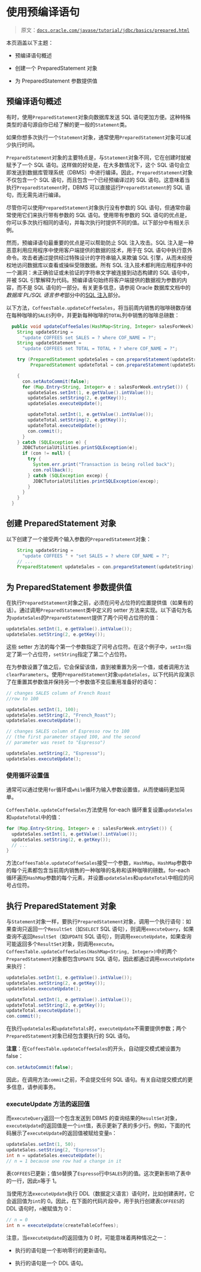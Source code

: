 # 使用预编译语句

> 原文：[`docs.oracle.com/javase/tutorial/jdbc/basics/prepared.html`](https://docs.oracle.com/javase/tutorial/jdbc/basics/prepared.html)

本页涵盖以下主题：

+   预编译语句概述

+   创建一个 PreparedStatement 对象

+   为 PreparedStatement 参数提供值

## 预编译语句概述

有时，使用`PreparedStatement`对象向数据库发送 SQL 语句更加方便。这种特殊类型的语句源自你已经了解的更一般的`Statement`类。

如果你想多次执行一个`Statement`对象，通常使用`PreparedStatement`对象可以减少执行时间。

`PreparedStatement`对象的主要特点是，与`Statement`对象不同，它在创建时就被赋予了一个 SQL 语句。这样做的好处是，在大多数情况下，这个 SQL 语句会立即发送到数据库管理系统（DBMS）中进行编译。因此，`PreparedStatement`对象不仅包含一个 SQL 语句，而且包含一个已经预编译过的 SQL 语句。这意味着当执行`PreparedStatement`时，DBMS 可以直接运行`PreparedStatement`的 SQL 语句，而无需先进行编译。

尽管你可以使用`PreparedStatement`对象执行没有参数的 SQL 语句，但通常你最常使用它们来执行带有参数的 SQL 语句。使用带有参数的 SQL 语句的优点是，你可以多次执行相同的语句，并每次执行时提供不同的值。以下部分中有相关示例。

然而，预编译语句最重要的优点是可以帮助防止 SQL 注入攻击。SQL 注入是一种恶意利用应用程序中使用客户端提供的数据的技术，用于在 SQL 语句中执行意外命令。攻击者通过提供经过特殊设计的字符串输入来欺骗 SQL 引擎，从而未经授权地访问数据库以查看或操纵受限数据。所有 SQL 注入技术都利用应用程序中的一个漏洞：未正确验证或未验证的字符串文字被连接到动态构建的 SQL 语句中，并被 SQL 引擎解释为代码。预编译语句始终将客户端提供的数据视为参数的内容，而不是 SQL 语句的一部分。有关更多信息，请参阅 Oracle 数据库文档中的*数据库 PL/SQL 语言参考*部分中的[SQL 注入](https://docs.oracle.com/en/database/oracle/oracle-database/20/lnpls/dynamic-sql.html#GUID-1E31057E-057F-4A53-B1DD-8BC2C337AA2C)部分。

以下方法，`CoffeesTable.updateCoffeeSales`，将当前周内销售的咖啡磅数存储在每种咖啡的`SALES`列中，并更新每种咖啡的`TOTAL`列中销售的咖啡总磅数：

```java
  public void updateCoffeeSales(HashMap<String, Integer> salesForWeek) throws SQLException {
    String updateString =
      "update COFFEES set SALES = ? where COF_NAME = ?";
    String updateStatement =
      "update COFFEES set TOTAL = TOTAL + ? where COF_NAME = ?";

    try (PreparedStatement updateSales = con.prepareStatement(updateString);
         PreparedStatement updateTotal = con.prepareStatement(updateStatement))

    {
      con.setAutoCommit(false);
      for (Map.Entry<String, Integer> e : salesForWeek.entrySet()) {
        updateSales.setInt(1, e.getValue().intValue());
        updateSales.setString(2, e.getKey());
        updateSales.executeUpdate();

        updateTotal.setInt(1, e.getValue().intValue());
        updateTotal.setString(2, e.getKey());
        updateTotal.executeUpdate();
        con.commit();
      }
    } catch (SQLException e) {
      JDBCTutorialUtilities.printSQLException(e);
      if (con != null) {
        try {
          System.err.print("Transaction is being rolled back");
          con.rollback();
        } catch (SQLException excep) {
          JDBCTutorialUtilities.printSQLException(excep);
        }
      }
    }
  }

```

## 创建 PreparedStatement 对象

以下创建了一个接受两个输入参数的`PreparedStatement`对象：

```java
    String updateString =
      "update COFFEES " + "set SALES = ? where COF_NAME = ?";
	// ...
    PreparedStatement updateSales = con.prepareStatement(updateString);

```

## 为 PreparedStatement 参数提供值

在执行`PreparedStatement`对象之前，必须在问号占位符的位置提供值（如果有的话）。通过调用`PreparedStatement`类中定义的 setter 方法来实现。以下语句为名为`updateSales`的`PreparedStatement`提供了两个问号占位符的值：

```java
updateSales.setInt(1, e.getValue().intValue());
updateSales.setString(2, e.getKey());

```

这些 setter 方法的每个第一个参数指定了问号占位符。在这个例子中，`setInt`指定了第一个占位符，`setString`指定了第二个占位符。

在为参数设置了值之后，它会保留该值，直到被重置为另一个值，或者调用方法`clearParameters`。使用`PreparedStatement`对象`updateSales`，以下代码片段演示了在重置其参数值并保持另一个参数值不变后重用准备好的语句：

```java
// changes SALES column of French Roast
//row to 100

updateSales.setInt(1, 100);
updateSales.setString(2, "French_Roast");
updateSales.executeUpdate();

// changes SALES column of Espresso row to 100
// (the first parameter stayed 100, and the second
// parameter was reset to "Espresso")

updateSales.setString(2, "Espresso");
updateSales.executeUpdate();

```

### 使用循环设置值

通常可以通过使用`for`循环或`while`循环为输入参数设置值，从而使编码更加简单。

`CoffeesTable.updateCoffeeSales`方法使用 for-each 循环重复设置`updateSales`和`updateTotal`中的值：

```java
for (Map.Entry<String, Integer> e : salesForWeek.entrySet()) {
  updateSales.setInt(1, e.getValue().intValue());
  updateSales.setString(2, e.getKey());
  // ...
}

```

方法`CoffeesTable.updateCoffeeSales`接受一个参数，`HashMap`。`HashMap`参数中的每个元素都包含当前周内销售的一种咖啡的名称和该种咖啡的磅数。for-each 循环遍历`HashMap`参数的每个元素，并设置`updateSales`和`updateTotal`中相应的问号占位符。

## 执行 PreparedStatement 对象

与`Statement`对象一样，要执行`PreparedStatement`对象，调用一个执行语句：如果查询只返回一个`ResultSet`（如`SELECT` SQL 语句），则调用`executeQuery`，如果查询不返回`ResultSet`（如`UPDATE` SQL 语句），则调用`executeUpdate`，如果查询可能返回多个`ResultSet`对象，则调用`execute`。`CoffeesTable.updateCoffeeSales(HashMap<String, Integer>)`中的两个`PreparedStatement`对象都包含`UPDATE` SQL 语句，因此都通过调用`executeUpdate`来执行：

```java
updateSales.setInt(1, e.getValue().intValue());
updateSales.setString(2, e.getKey());
updateSales.executeUpdate();

updateTotal.setInt(1, e.getValue().intValue());
updateTotal.setString(2, e.getKey());
updateTotal.executeUpdate();
con.commit();

```

在执行`updateSales`和`updateTotals`时，`executeUpdate`不需要提供参数；两个`PreparedStatement`对象已经包含要执行的 SQL 语句。

**注意**：在`CoffeesTable.updateCoffeeSales`的开头，自动提交模式被设置为 false：

```java
con.setAutoCommit(false);

```

因此，在调用方法`commit`之前，不会提交任何 SQL 语句。有关自动提交模式的更多信息，请参阅事务。

### executeUpdate 方法的返回值

而`executeQuery`返回一个包含发送到 DBMS 的查询结果的`ResultSet`对象，`executeUpdate`的返回值是一个`int`值，表示更新了表的多少行。例如，下面的代码展示了`executeUpdate`的返回值被赋给变量`n`：

```java
updateSales.setInt(1, 50);
updateSales.setString(2, "Espresso");
int n = updateSales.executeUpdate();
// n = 1 because one row had a change in it

```

表`COFFEES`已更新；值`50`替换了`Espresso`行中`SALES`列的值。这次更新影响了表中的一行，因此`n`等于 1。

当使用方法`executeUpdate`执行 DDL（数据定义语言）语句时，比如创建表时，它会返回值为`int`的 0。因此，在下面的代码片段中，用于执行创建表`COFFEES`的 DDL 语句时，`n`被赋值为 0：

```java
// n = 0
int n = executeUpdate(createTableCoffees); 

```

注意，当`executeUpdate`的返回值为 0 时，可能意味着两种情况之一：

+   执行的语句是一个影响零行的更新语句。

+   执行的语句是一个 DDL 语句。
